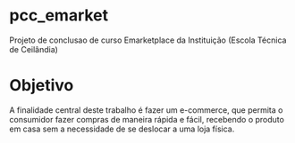 # pcc_emarket
Projeto de conclusao de curso Emarketplace da Instituição (Escola Técnica de Ceilândia)

# Objetivo

A finalidade central deste trabalho é fazer um e-commerce, que permita o consumidor fazer compras de maneira rápida e fácil, recebendo o produto em casa sem a necessidade de se deslocar a uma loja física.